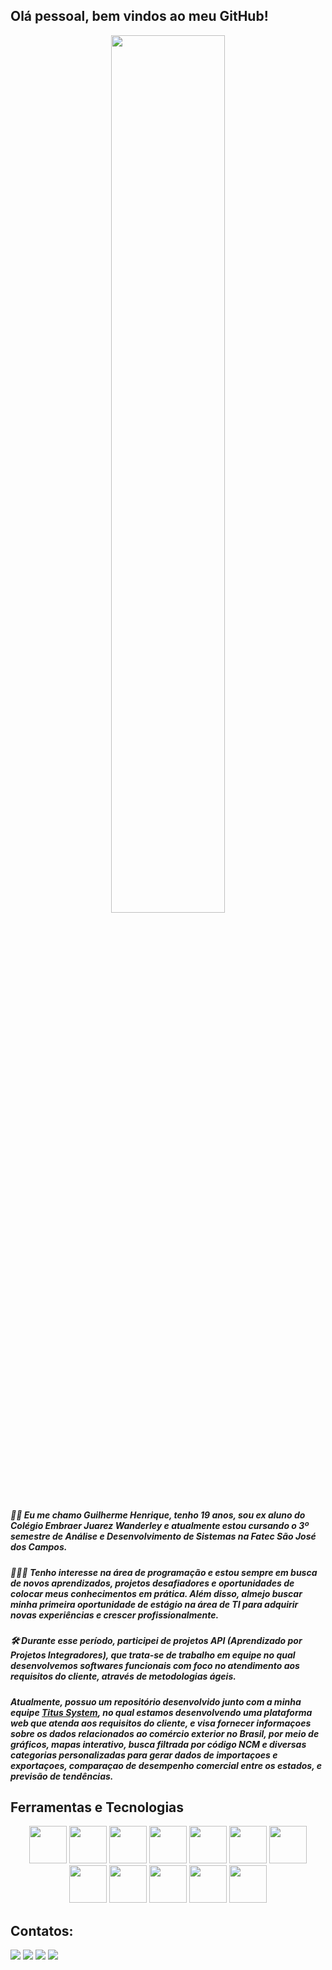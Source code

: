 ## ­Olá pessoal, bem vindos ao meu GitHub!

<p align="center">
<img src="https://github.com/user-attachments/assets/4841904d-0665-413c-9b69-283a63693dd4" style="width:60%"
</p>


##### 👨‍🎓 Eu me chamo Guilherme Henrique, tenho 19 anos, sou ex aluno do Colégio Embraer Juarez Wanderley e atualmente estou cursando o 3º semestre de Análise e Desenvolvimento de Sistemas na Fatec São José dos Campos.

##### 👨🏻‍💻 Tenho interesse na área de programação e estou sempre em busca de novos aprendizados, projetos desafiadores e oportunidades de colocar meus conhecimentos em prática. Além disso, almejo buscar minha primeira oportunidade de estágio na área de TI para adquirir novas experiências e crescer profissionalmente.

##### 🛠️ Durante esse período, participei de projetos API (Aprendizado por Projetos Integradores), que trata-se de trabalho em equipe no qual desenvolvemos softwares funcionais com foco no atendimento aos requisitos do cliente, através de metodologias ágeis. 
##### Atualmente, possuo um repositório desenvolvido junto com a minha equipe [Titus System](https://github.com/Titus-System/InsightFlow), no qual estamos desenvolvendo uma plataforma web que atenda aos requisitos do cliente, e visa fornecer informaçoes sobre os dados relacionados ao comércio exterior no Brasil, por meio de gráficos, mapas interativo, busca filtrada por código NCM e diversas categorias personalizadas para gerar dados de importaçoes e exportaçoes, comparaçao de desempenho comercial entre os estados, e previsão de tendências. 



## Ferramentas e Tecnologias
<p align="center">
  <img src="https://cdn.jsdelivr.net/gh/devicons/devicon@latest/icons/vscode/vscode-original.svg" width="60" height="60" />
    <img src="https://cdn.jsdelivr.net/gh/devicons/devicon@latest/icons/github/github-original.svg" width="60" height="60" />
  <img src="https://cdn.jsdelivr.net/gh/devicons/devicon@latest/icons/python/python-original.svg" width="60" height="60" />
  <img src="https://cdn.jsdelivr.net/gh/devicons/devicon@latest/icons/html5/html5-original.svg" width="60" height="60" />
  <img src="https://cdn.jsdelivr.net/gh/devicons/devicon@latest/icons/css3/css3-original.svg" width="60" height="60" />
  <img src="https://cdn.jsdelivr.net/gh/devicons/devicon@latest/icons/bootstrap/bootstrap-original.svg" width="60" height="60" />
  <img src="https://cdn.jsdelivr.net/gh/devicons/devicon@latest/icons/mysql/mysql-original.svg" width="60" height="60" />
  <img src="https://cdn.jsdelivr.net/gh/devicons/devicon@latest/icons/git/git-original.svg" width="60" height="60" />
  <img src="https://cdn.jsdelivr.net/gh/devicons/devicon@latest/icons/javascript/javascript-original.svg" width="60" height="60" />
  <img src="https://cdn.jsdelivr.net/gh/devicons/devicon@latest/icons/nodejs/nodejs-original.svg" width="60" height="60" />
  <img src="https://cdn.jsdelivr.net/gh/devicons/devicon@latest/icons/typescript/typescript-original.svg" width="60" height="60" />
  <img src="https://cdn.jsdelivr.net/gh/devicons/devicon@latest/icons/react/react-original.svg" width="60" height="60" />
</p>

## Contatos:

<div>
  <a href="https://www.instagram.com/guih_0412/" target="_blank"><img loading="lazy" src="https://img.shields.io/badge/-Instagram-%23E4405F?style=for-the-badge&logo=instagram&logoColor=white" target="_blank"></a>
  <a href="https://www.linkedin.com/in/guilherme-henrique-36b3a0220/" target="_blank"><img loading="lazy" src="https://img.shields.io/badge/-LinkedIn-%230077B5?style=for-the-badge&logo=linkedin&logoColor=white" target="_blank"></a>   
  <a href="mailto:guilhermecassula5@gmail.com"><img loading="lazy" src="https://img.shields.io/badge/Gmail-D14836?style=for-the-badge&logo=gmail&logoColor=white" target="_blank"></a>
     <a href="https://portfolio-dlm7.onrender.com" target="_blank"><img loading="lazy" src="https://img.shields.io/badge/Portf%C3%B3lio-000000?style=for-the-badge&logo=worldcloud&logoColor=white" target="_blank"></a>
</div>


          
